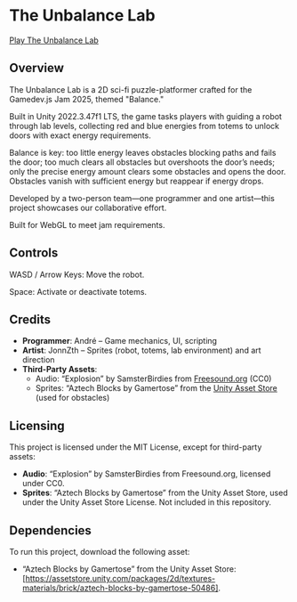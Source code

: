 # The Unbalance Lab

[Play The Unbalance Lab](https://dedex37.itch.io/the-unbalance-lab)

## Overview

The Unbalance Lab is a 2D sci-fi puzzle-platformer crafted for the Gamedev.js Jam 2025, themed "Balance." 

Built in Unity 2022.3.47f1 LTS, the game tasks players with guiding a robot through lab levels, collecting red and blue energies from totems to unlock doors with exact energy requirements. 

Balance is key: too little energy leaves obstacles blocking paths and fails the door; too much clears all obstacles but overshoots the door’s needs; only the precise energy amount clears some obstacles and opens the door. Obstacles vanish with sufficient energy but reappear if energy drops. 

Developed by a two-person team—one programmer and one artist—this project showcases our collaborative effort.

Built for WebGL to meet jam requirements.

## Controls

WASD / Arrow Keys: Move the robot.

Space: Activate or deactivate totems.

## Credits
- **Programmer**: André – Game mechanics, UI, scripting
- **Artist**: JonnZth – Sprites (robot, totems, lab environment) and art direction
- **Third-Party Assets**:
  - Audio: “Explosion” by SamsterBirdies from [Freesound.org](https://freesound.org/people/SamsterBirdies/sounds/581604/) (CC0)
  - Sprites: “Aztech Blocks by Gamertose” from the [Unity Asset Store](https://assetstore.unity.com/packages/2d/textures-materials/brick/aztech-blocks-by-gamertose-50486) (used for obstacles)

## Licensing
This project is licensed under the MIT License, except for third-party assets:
- **Audio**: “Explosion” by SamsterBirdies from Freesound.org, licensed under CC0.
- **Sprites**: “Aztech Blocks by Gamertose” from the Unity Asset Store, used under the Unity Asset Store License. Not included in this repository.

## Dependencies
To run this project, download the following asset:
- “Aztech Blocks by Gamertose” from the Unity Asset Store: [https://assetstore.unity.com/packages/2d/textures-materials/brick/aztech-blocks-by-gamertose-50486].